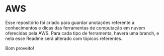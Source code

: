 # AWS

Esse repositório foi criado para guardar anotações referente a conhecimentos e dicas das ferramentas de computação em nuvem oferecidas pela AWS. Para cada tipo de ferramenta, haverá uma branch, e nela esse Readme será alterado com tópicos referentes.

Bom proveito!
